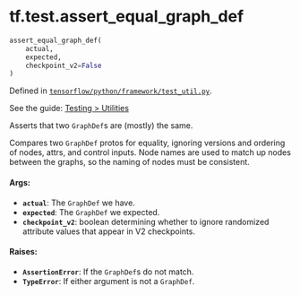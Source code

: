 <div itemscope itemtype="http://developers.google.com/ReferenceObject">
<meta itemprop="name" content="tf.test.assert_equal_graph_def" />
</div>

# tf.test.assert_equal_graph_def

``` python
assert_equal_graph_def(
    actual,
    expected,
    checkpoint_v2=False
)
```



Defined in [`tensorflow/python/framework/test_util.py`](https://www.tensorflow.org/code/tensorflow/python/framework/test_util.py).

See the guide: [Testing > Utilities](../../../../api_guides/python/test.md#Utilities)

Asserts that two `GraphDef`s are (mostly) the same.

Compares two `GraphDef` protos for equality, ignoring versions and ordering of
nodes, attrs, and control inputs.  Node names are used to match up nodes
between the graphs, so the naming of nodes must be consistent.

#### Args:

* <b>`actual`</b>: The `GraphDef` we have.
* <b>`expected`</b>: The `GraphDef` we expected.
* <b>`checkpoint_v2`</b>: boolean determining whether to ignore randomized attribute
      values that appear in V2 checkpoints.


#### Raises:

* <b>`AssertionError`</b>: If the `GraphDef`s do not match.
* <b>`TypeError`</b>: If either argument is not a `GraphDef`.